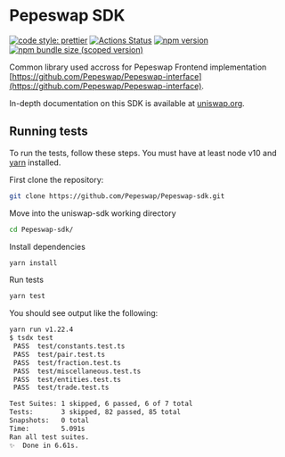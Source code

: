 # Pepeswap SDK

[![code style: prettier](https://img.shields.io/badge/code_style-prettier-ff69b4.svg?style=flat-square)](https://github.com/prettier/prettier)
[![Actions Status](https://github.com/Pepeswap/Pepeswap-sdk/workflows/CI/badge.svg)](https://github.com/Pepeswap/Pepeswap-sdk)
[![npm version](https://img.shields.io/npm/v/@Pepeswap/sdk/latest.svg)](https://www.npmjs.com/package/@Pepeswap/sdk/v/latest)
[![npm bundle size (scoped version)](https://img.shields.io/bundlephobia/minzip/@Pepeswap/sdk/latest.svg)](https://bundlephobia.com/result?p=@Pepeswap/sdk@latest)

Common library used accross for Pepeswap Frontend implementation [https://github.com/Pepeswap/Pepeswap-interface](https://github.com/Pepeswap/Pepeswap-interface).

In-depth documentation on this SDK is available at [uniswap.org](https://uniswap.org/docs/v2/SDK/getting-started/).

## Running tests

To run the tests, follow these steps. You must have at least node v10 and [yarn](https://yarnpkg.com/) installed.

First clone the repository:

```sh
git clone https://github.com/Pepeswap/Pepeswap-sdk.git
```

Move into the uniswap-sdk working directory

```sh
cd Pepeswap-sdk/
```

Install dependencies

```sh
yarn install
```

Run tests

```sh
yarn test
```

You should see output like the following:

```sh
yarn run v1.22.4
$ tsdx test
 PASS  test/constants.test.ts
 PASS  test/pair.test.ts
 PASS  test/fraction.test.ts
 PASS  test/miscellaneous.test.ts
 PASS  test/entities.test.ts
 PASS  test/trade.test.ts

Test Suites: 1 skipped, 6 passed, 6 of 7 total
Tests:       3 skipped, 82 passed, 85 total
Snapshots:   0 total
Time:        5.091s
Ran all test suites.
✨  Done in 6.61s.
```
